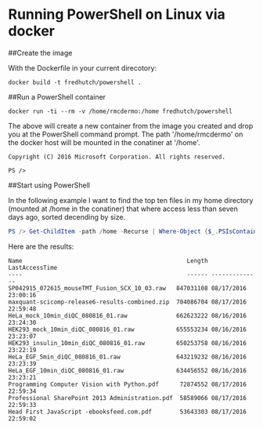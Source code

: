 # Running PowerShell on Linux via docker

##Create the image 

With the Dockerfile in your current direcotory:

```docker
docker build -t fredhutch/powershell .
```

##Run a PowerShell container

```docker
docker run -ti --rm -v /home/rmcdermo:/home fredhutch/powershell
```

The above will create a new container from the image you created and drop you at the PowerShell command prompt. The path '/home/rmcdermo' on the docker host will be mounted in the conatiner at '/home'.

```
Copyright (C) 2016 Microsoft Corporation. All rights reserved.

PS /> 
```

##Start using PowerShell

In the following example I want to find the top ten files in my home directory (mounted at /home in the conatiner) that where access less than seven days ago, sorted decending by size.

```powershell
PS /> Get-ChildItem -path /home -Recurse | Where-Object {$_.PSIsContainer -eq $false -and ($_.LastAccessTime -gt (get-date).AddDays(-7))}| Select-Object -Property Name, Length, LastAccessTime| Sort-Object -Property length -Descending| Select-Object -First 10                                                               
```

Here are the results:

```
Name                                               Length LastAccessTime     
----                                               ------ --------------     
SP042915_072615_mouseTMT_Fusion_SCX_10_03.raw   847031108 08/17/2016 23:00:16
maxquant-scicomp-release6-results-combined.zip  704086704 08/17/2016 22:59:48
HeLa_mock_10min_diQC_080816_01.raw              662623222 08/16/2016 23:24:30
HEK293_mock_10min_diQC_080816_01.raw            655553234 08/16/2016 23:23:07
HEK293_insulin_10min_diQC_080816_01.raw         650253758 08/16/2016 23:22:19
HeLa_EGF_5min_diQC_080816_01.raw                643219232 08/16/2016 23:23:39
HeLa_EGF_10min_diQC_080816_01.raw               634456552 08/16/2016 23:23:21
Programming Computer Vision with Python.pdf      72874552 08/17/2016 22:59:34
Professional SharePoint 2013 Administration.pdf  58589066 08/17/2016 22:59:33
Head First JavaScript -ebooksfeed.com.pdf        53643303 08/17/2016 22:59:02
```


